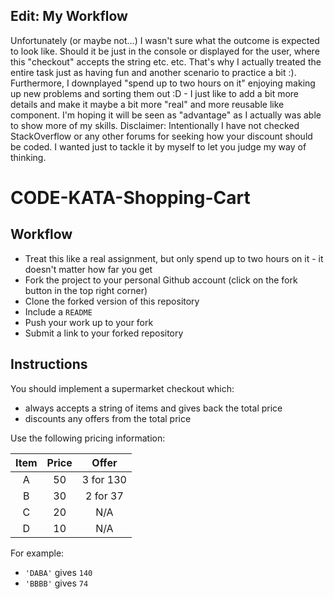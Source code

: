 ## Edit: My Workflow
Unfortunately (or maybe not...) I wasn't sure what the outcome is expected to look like. Should it be just in the console or displayed for the user, where this "checkout" accepts the string etc. etc. That's why I actually treated the entire task just as having fun and another scenario to practice a bit :). Furthermore, I downplayed "spend up to two hours on it" enjoying making up new problems and sorting them out :D - I just like to add a bit more details and make it maybe a bit more "real" and more reusable like component. I'm hoping it will be seen as "advantage" as I actually was able to show more of my skills. 
Disclaimer: Intentionally I have not checked StackOverflow or any other forums for seeking how your discount should be coded. I wanted just to tackle it by myself to let you judge my way of thinking.






# CODE-KATA-Shopping-Cart

## Workflow
- Treat this like a real assignment, but only spend up to two hours on it - it doesn't matter how far you get
- Fork the project to your personal Github account (click on the fork button in the top right corner)
- Clone the forked version of this repository
- Include a `README`
- Push your work up to your fork
- Submit a link to your forked repository

## Instructions
You should implement a supermarket checkout which:
- always accepts a string of items and gives back the total price
- discounts any offers from the total price

Use the following pricing information:

| Item  | Price | Offer     |
| :---: | :---: | :---:     |
| A     | 50    | 3 for 130 |
| B     | 30    | 2 for 37  |
| C     | 20    | N/A       |
| D     | 10    | N/A       |

For example:
- `'DABA'` gives `140`
- `'BBBB'` gives `74`

